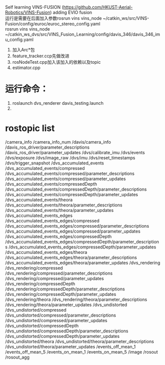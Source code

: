 Self learning VINS-FUSION  (https://github.com/HKUST-Aerial-Robotics/VINS-Fusion)
adding EVIO fusion  
运行是需要在后面加入参数rosrun vins vins_node ~/catkin_ws/src/VINS-Fusion/config/euroc/euroc_stereo_config.yaml   
rosrun vins vins_node ~/catkin_ws_dvs/src/VINS_Fusion_Learning/config/davis_346/davis_346_imu_config.yaml   

1. 加入Arc*包
2. feature_tracker.ccp先做改进
3. rosNodeTest.cpp加入该加入的依赖以及topic
4. estimator.cpp






# 运行命令： #
1. roslaunch dvs_renderer davis_testing.launch
2. 
# rostopic list #
/camera_info
/camera_info_num
/davis/camera_info
/davis_ros_driver/parameter_descriptions
/davis_ros_driver/parameter_updates
/dvs/calibrate_imu
/dvs/events
/dvs/exposure
/dvs/image_raw
/dvs/imu
/dvs/reset_timestamps
/dvs/trigger_snapshot
/dvs_accumulated_events
/dvs_accumulated_events/compressed
/dvs_accumulated_events/compressed/parameter_descriptions
/dvs_accumulated_events/compressed/parameter_updates
/dvs_accumulated_events/compressedDepth
/dvs_accumulated_events/compressedDepth/parameter_descriptions
/dvs_accumulated_events/compressedDepth/parameter_updates
/dvs_accumulated_events/theora
/dvs_accumulated_events/theora/parameter_descriptions
/dvs_accumulated_events/theora/parameter_updates
/dvs_accumulated_events_edges
/dvs_accumulated_events_edges/compressed
/dvs_accumulated_events_edges/compressed/parameter_descriptions
/dvs_accumulated_events_edges/compressed/parameter_updates
/dvs_accumulated_events_edges/compressedDepth
/dvs_accumulated_events_edges/compressedDepth/parameter_descriptions
/dvs_accumulated_events_edges/compressedDepth/parameter_updates
/dvs_accumulated_events_edges/theora
/dvs_accumulated_events_edges/theora/parameter_descriptions
/dvs_accumulated_events_edges/theora/parameter_updates
/dvs_rendering
/dvs_rendering/compressed
/dvs_rendering/compressed/parameter_descriptions
/dvs_rendering/compressed/parameter_updates
/dvs_rendering/compressedDepth
/dvs_rendering/compressedDepth/parameter_descriptions
/dvs_rendering/compressedDepth/parameter_updates
/dvs_rendering/theora
/dvs_rendering/theora/parameter_descriptions
/dvs_rendering/theora/parameter_updates
/dvs_undistorted
/dvs_undistorted/compressed
/dvs_undistorted/compressed/parameter_descriptions
/dvs_undistorted/compressed/parameter_updates
/dvs_undistorted/compressedDepth
/dvs_undistorted/compressedDepth/parameter_descriptions
/dvs_undistorted/compressedDepth/parameter_updates
/dvs_undistorted/theora
/dvs_undistorted/theora/parameter_descriptions
/dvs_undistorted/theora/parameter_updates
/events_off_mean_1
/events_off_mean_5
/events_on_mean_1
/events_on_mean_5
/image
/rosout
/rosout_agg
